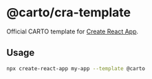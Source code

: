 # @carto/cra-template

Official CARTO template for [Create React App](https://github.com/facebook/create-react-app).

## Usage

```bash
npx create-react-app my-app --template @carto
```
